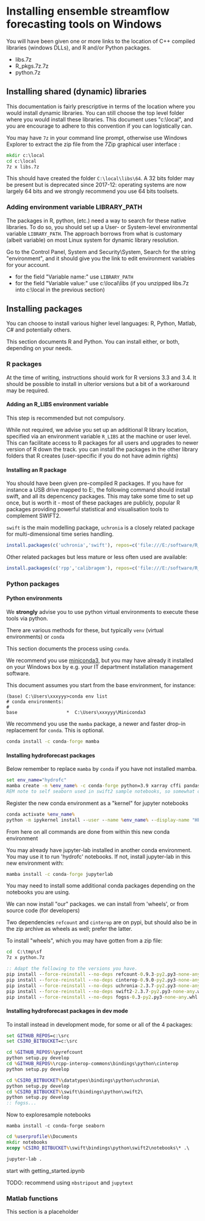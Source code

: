 # Installing ensemble streamflow forecasting tools on Windows

You will have been given one or more links to the location of C++ compiled libraries (windows DLLs), and R and/or Python packages.

* libs.7z
* R_pkgs.7z.7z
* python.7z

## Installing shared (dynamic) libraries

This documentation is fairly prescriptive in terms of the location where you would install dynamic libraries. You can still choose the top level folder where you would install these libraries. This document uses "c:\local", and you are encourage to adhere to this convention if you can logistically can.

You may have `7z` in your command line prompt, otherwise use Windows Explorer to extract the zip file from the 7Zip graphical user interface :

```bat
mkdir c:\local
cd c:\local
7z x libs.7z
```

This should have created the folder `C:\local\libs\64`. A 32 bits folder may be present but is deprecated since 2017-12: operating systems are now largely 64 bits and we strongly recommend you use 64 bits toolsets.

### Adding environment variable LIBRARY_PATH

The packages in R, python, (etc.) need a way to search for these native libraries. To do so, you should set up a User- or System-level environmental variable `LIBRARY_PATH`. The approach borrows from what is customary (albeit variable) on most Linux system for dynamic library resolution.

Go to the Control Panel, System and Security\System, Search for the string "environment", and it should give you the link to edit environment variables for your account.

* for the field "Variable name:" use `LIBRARY_PATH`
* for the field "Variable value:" use c:\local\libs  (if you unzipped libs.7z into c:\local in the previous section)

## Installing packages

You can choose to install various higher level languages: R, Python, Matlab, C# and potentially others.

This section documents R and Python. You can install either, or both, depending on your needs.

### R packages

At the time of writing, instructions should work for R versions 3.3 and 3.4. It should be possible to install in ulterior versions but a bit of a workaround may be required.

#### Adding an R_LIBS environment variable

This step is recommended but not compulsory.

While not required, we advise you set up an additional R library location, specified via an environment variable `R_LIBS` at the machine or user level. This can facilitate access to R packages for all users and upgrades to newer version of R down the track. you can install the packages in the other library folders that R creates (user-specific if you do not have admin rights)

#### Installing an R package

You should have been given pre-compiled R packages. If you have for instance a USB drive mapped to E:, the following command should install swift, and all its depencency packages. This may take some time to set up once, but is worth it - most of these packages are publicly, popular R packages providing powerful statistical and visualisation tools to complement SWIFT2.

`swift` is the main modelling package, `uchronia` is a closely related package for multi-dimensional time series handling. 

```R
install.packages(c('uchronia','swift'), repos=c('file:///E:/software/R_pkgs', 'https://cran.csiro.au'), type='win.binary')
```

Other related packages but less mature or less often used are available:

```R
install.packages(c('rpp','calibragem'), repos=c('file:///E:/software/R_pkgs', 'https://cran.csiro.au'), type='win.binary')
```

### Python packages

#### __Python environments__

We **strongly** advise you to use python virtual environments to execute these tools via python.

There are various methods for these, but typically `venv` (virtual environments) or `conda`

This section documents the process using `conda`.

We recommend you use [miniconda3](https://docs.conda.io/en/latest/miniconda.html), but you may have already it installed on your Windows box by e.g. your IT department installation management software.

This document assumes you start from the base environment, for instance:

```text
(base) C:\Users\xxxyyy>conda env list
# conda environments:
#
base                  *  C:\Users\xxxyyy\Miniconda3
```

We recommend you use the `mamba` package, a newer and faster drop-in replacement for `conda`. This is optional.

```bat
conda install -c conda-forge mamba
```

#### __Installing hydroforecast packages__

Below remember to replace `mamba` by `conda` if you have not installed mamba.

```bat
set env_name="hydrofc"
mamba create -n %env_name% -c conda-forge python=3.9 xarray cffi pandas numpy matplotlib ipykernel jsonpickle netcdf4 seaborn
REM note to self seaborn used in swift2 sample notebooks, so somewhat optional.
```

Register the new conda environment as a "kernel" for jupyter notebooks

```bat
conda activate %env_name%
python -m ipykernel install --user --name %env_name% --display-name "HFC"
```

From here on all commands are done from within this new conda environment

You may already have jupyter-lab installed in another conda environment. You may use it to run 'hydrofc' notebooks. If not, install jupyter-lab in this new environment with:

```bat
mamba install -c conda-forge jupyterlab
```

You may need to install some additional conda packages depending on the notebooks you are using.

We can now install "our" packages. we can install from 'wheels', or from source code (for developers)

Two dependencies `refcount` and `cinterop` are on pypi, but should also be in the zip archive as wheels as well; prefer the latter.

To install "wheels", which you may have gotten from a zip file:

```bat
cd  C:\tmp\sf
7z x python.7z

:: Adapt the following to the versions you have.
pip install --force-reinstall --no-deps refcount-0.9.3-py2.py3-none-any.whl
pip install --force-reinstall --no-deps cinterop-0.9.0-py2.py3-none-any.whl
pip install --force-reinstall --no-deps uchronia-2.3.7-py2.py3-none-any.whl
pip install --force-reinstall --no-deps swift2-2.3.7-py2.py3-none-any.whl
pip install --force-reinstall --no-deps fogss-0.3-py2.py3-none-any.whl
```

#### __Installing hydroforecast packages in dev mode__

To install instead in development mode, for some or all of the 4 packages:

```bat
set GITHUB_REPOS=c:\src
set CSIRO_BITBUCKET=c:\src
```

```bat
cd %GITHUB_REPOS%\pyrefcount
python setup.py develop
cd %GITHUB_REPOS%\rcpp-interop-commons\bindings\python\cinterop
python setup.py develop

cd %CSIRO_BITBUCKET%\datatypes\bindings\python\uchronia\
python setup.py develop
cd %CSIRO_BITBUCKET%\swift\bindings\python\swift2\
python setup.py develop
:: fogss...
```

Now to exploresample notebooks

`mamba install -c conda-forge seaborn`

```bat
cd %userprofile%\Documents
mkdir notebooks
xcopy %CSIRO_BITBUCKET%\swift\bindings\python\swift2\notebooks\* .\

jupyter-lab .
```

start with getting_started.ipynb

TODO: recommend using `nbstripout` and `jupytext`

### Matlab functions

This section is a placeholder
